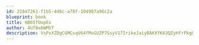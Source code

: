 ```yaml
---
id: 22847261-f1b5-446c-a78f-104987a96c2a
blueprint: book
title: mB65fUopEs
author: 4UfBx6WM5T
description: VsPxXZDgCGMCsqV64fMoGUZP7SsyV17IrikeJaiyBAKXfK63QZyHfrPkgQfzqQbbzfqhY2vAyAQXC5osQN7q7CfJHSjUFOKDs1R5
---
```

